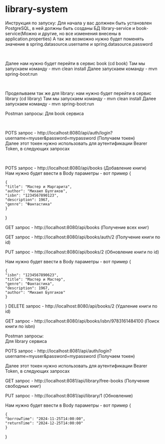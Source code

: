 # library-system

Инструкция по запуску:
Для начала у вас должнен быть установлен PostgreSQL,
в ней должны быть созданы БД library-service и book-service(Можно и другие, но все изменения внесены в application.properties)
А так же возможно нужно будет поменять значение в spring.datasource.username и spring.datasource.password

<br>

Далее нам нужно будет перейти в сервис book (cd book)
Там мы запускаем команду - mvn clean install
Далее запускаем команду - mvn spring-boot:run

<br>

Проделываем так же для library:
нам нужно будет перейти в сервис library (cd library)
Там мы запускаем команду - mvn clean install
Далее запускаем команду - mvn spring-boot:run

Postman запросы:
Для book сервиса

<br>

POTS запрос - http://localhost:8080/api/auth/login?username=myuser&password=mypassword (Получаем токен)
<br>
Далее этот токен нужно использовать для аутентификации Bearer Token, в следующих запросах

<br>

POTS запрос - http://localhost:8080/api/books (Добавление книги)
<br>
Нам нужно будет ввести в Body параметры - вот пример 
{

    {
    "title": "Мастер и Маргарита",
    "author": "Михаил Булгаков",
    "isbn": "1234567890123",
    "description": 1967,
    "genre": "Фантастика"
    }
}
<br>

GET запрос - http://localhost:8080/api/books (Получение всех книг)
<br>

GET запрос - http://localhost:8080/api/books/auth/2 (Получение книги по id)
<br>

PUT запрос - http://localhost:8080/api/books/2 (Обновление книги по id)
<br>

Нам нужно будет ввести в Body параметры - вот пример 
{

    {
    "isbn": "1234567890623",
    "title": "Мастер и Мастер",
    "genre": "Фантастика",
    "description": 1967,
    "author": "Михаил Булгаков"
    }
    
}
DELETE запрос - http://localhost:8080/api/books/2 (Удаление книги по id)
<br>

GET запрос - http://localhost:8080/api/books/isbn/9783161484100 (Поиск книги по isbn)
<br>

Postman запросы:
<br>
Для library сервиса
<br>

POTS запрос - http://localhost:8081/api/auth/login?username=myuser&password=mypassword (Получаем токен)
<br>

Далее этот токен нужно использовать для аутентификации Bearer Token, в следующих запросах
<br>

GET запрос - http://localhost:8081/api/library/free-books (Получение свободных книг)
<br>

PUT запрос - http://localhost:8081/api/library/1 (Обновление)
<br>

Нам нужно будет ввести в Body параметры - вот пример 
{

    {
    "borrowTime": "2024-11-25T14:00:00",
    "returnTime": "2024-12-25T14:00:00"
    }
    
}
